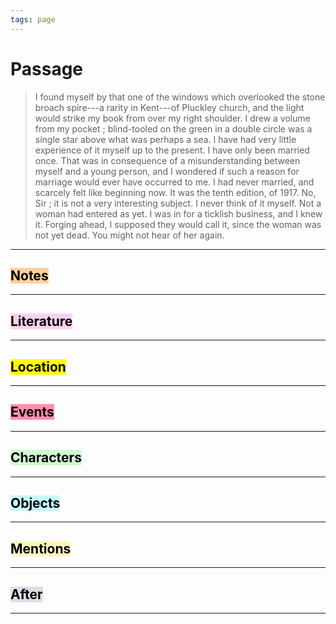 ```yaml
---
tags: page
---
```


# Passage
> I found myself by that one of the windows which overlooked the stone broach spire---a rarity in Kent---of Pluckley church, and the light would strike my book from over my right shoulder. I drew a volume from my pocket ; blind-tooled on the green in a double circle was a single star above what was perhaps a sea. I have had very little experience of it myself up to the present. I have only been married once. That was in consequence of a misunderstanding between myself and a young person, and I wondered if such a reason for marriage would ever have occurred to me. I had never married, and scarcely felt like beginning now. It was the tenth edition, of 1917. No, Sir ; it is not a very interesting subject. I never think of it myself. Not a woman had entered as yet. I was in for a ticklish business, and I knew it. Forging ahead, I supposed they would call it, since the woman was not yet dead. You might not hear of her again.
---
## <mark style="background: #FFB86CA6;">Notes</mark>
---


## <mark style="background: #FFB8EBA6;">Literature</mark>
---

## <mark class="hltr-purple">Location</mark>
---

## <mark style="background: #FF5582A6;">Events</mark>
---

## <mark style="background: #BBFABBA6;">Characters</mark>
---

## <mark style="background: #ABF7F7A6;">Objects</mark>
---

## <mark style="background: #FFF3A3A6;">Mentions</mark>
---

## <mark style="background: #CACFD9A6;">After</mark>
---

